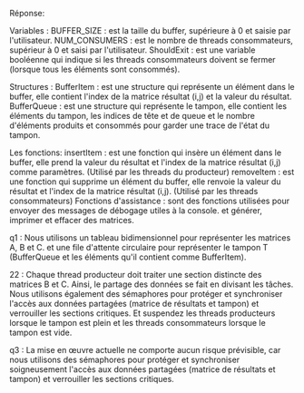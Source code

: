 Réponse:

Variables :
BUFFER_SIZE : est la taille du buffer, supérieure à 0 et saisie par l'utilisateur.
NUM_CONSUMERS : est le nombre de threads consommateurs, supérieur à 0 et saisi par l'utilisateur.
ShouldExit : est une variable booléenne qui indique si les threads consommateurs doivent se fermer (lorsque tous les éléments sont consommés).

Structures :
BufferItem : est une structure qui représente un élément dans le buffer, elle contient l'index de la matrice résultat (i,j) et la valeur du résultat.
BufferQueue : est une structure qui représente le tampon, elle contient les éléments du tampon, les indices de tête et de queue et le nombre d'éléments produits et consommés pour garder une trace de l'état du tampon.

Les fonctions:
insertItem : est une fonction qui insère un élément dans le buffer, elle prend la valeur du résultat et l'index de la matrice résultat (i,j) comme paramètres. (Utilisé par les threads du producteur)
removeItem : est une fonction qui supprime un élément du buffer, elle renvoie la valeur du résultat et l'index de la matrice résultat (i,j). (Utilisé par les threads consommateurs)
Fonctions d'assistance : sont des fonctions utilisées pour envoyer des messages de débogage utiles à la console. et générer, imprimer et effacer des matrices.

q1 :
Nous utilisons un tableau bidimensionnel pour représenter les matrices A, B et C. et une file d'attente circulaire pour représenter le tampon T (BufferQueue et les éléments qu'il contient comme BufferItem).

22 :
Chaque thread producteur doit traiter une section distincte des matrices B et C. Ainsi, le partage des données se fait en divisant les tâches. Nous utilisons également des sémaphores pour protéger et synchroniser l'accès aux données partagées (matrice de résultats et tampon) et verrouiller les sections critiques. Et suspendez les threads producteurs lorsque le tampon est plein et les threads consommateurs lorsque le tampon est vide.

q3 :
La mise en œuvre actuelle ne comporte aucun risque prévisible, car nous utilisons des sémaphores pour protéger et synchroniser soigneusement l'accès aux données partagées (matrice de résultats et tampon) et verrouiller les sections critiques.

